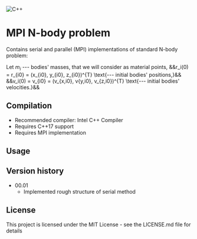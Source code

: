 ![C++](https://img.shields.io/badge/C++-std=17-blue.svg?style=flat&logo=cplusplus) <br>
# MPI N-body problem

Contains serial and parallel (MPI) implementations of standard N-body problem:

Let $m_i$ --- bodies' masses, that we will consider as material points,
&&r_i(0) = r_{i0} = (x_{i0}, y_{i0}, z_{i0})^{T} \text{--- initial bodies' positions,}&&
&&v_i(0) = v_{i0} = (v_{x,i0}, v{y,i0}, v_{z,i0})^{T} \text{--- initial bodies' velocities.}&&

## Compilation

* Recommended compiler: Intel C++ Compiler
* Requires C++17 support 
* Requires MPI implementation

## Usage


## Version history

* 00.01
    * Implemented rough structure of serial method

## License

This project is licensed under the MIT License - see the LICENSE.md file for details
